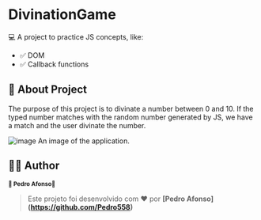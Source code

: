 # DivinationGame

💻 A project to practice JS concepts, like:

- ✅ DOM
- ✅ Callback functions

## 📖 About Project

The purpose of this project is to divinate a number between 0 and 10.
If the typed number matches with the random number generated by JS, we have a match and the user divinate the number.

![image](https://user-images.githubusercontent.com/40730261/193714657-dc9a9a60-1189-40ef-9ddd-8be3930c82eb.png)
An image of the application.

## 🦸‍♂️ Author

<p>
 <sub><strong>🌟 Pedro Afonso🌟</strong></sub>
</p>

>Este projeto foi desenvolvido com ❤️ por **[Pedro Afonso]
(https://github.com/Pedro558)**

